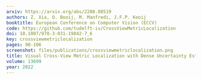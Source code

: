 ```yaml
---
arxiv: https://arxiv.org/abs/2208.08519
authors: Z. Xia, O. Booij, M. Manfredi, J.F.P. Kooij
booktitle: European Conference on Computer Vision (ECCV)
code: https://github.com/tudelft-iv/CrossViewMetricLocalization
doi: 10.1007/978-3-031-19842-7_6
key: crossviewmetriclocalization
pages: 90-106
screenshot: files/publications/crossviewmetriclocalization.png
title: Visual Cross-View Metric Localization with Dense Uncertainty Estimates
volume: 13699
year: 2022
---
```


